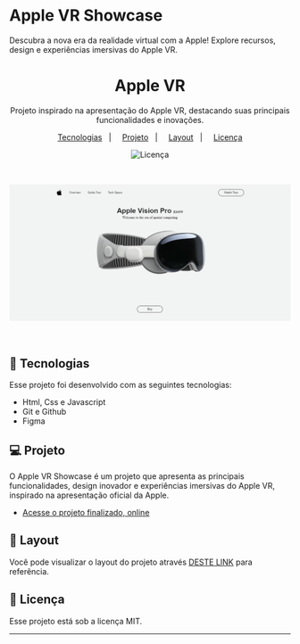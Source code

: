 # Apple VR Showcase

Descubra a nova era da realidade virtual com a Apple! Explore recursos, design e experiências imersivas do Apple VR.

<h1 align="center"> Apple VR </h1>

<p align="center">
Projeto inspirado na apresentação do Apple VR, destacando suas principais funcionalidades e inovações.
</p>

<p align="center">
 <a href="#-tecnologias">Tecnologias</a>&nbsp;&nbsp;&nbsp;| &nbsp;&nbsp;&nbsp;
 <a href="#-projeto">Projeto</a>&nbsp;&nbsp;&nbsp;| &nbsp;&nbsp;&nbsp;
 <a href="#-layout">Layout</a>&nbsp;&nbsp;&nbsp;| &nbsp;&nbsp;&nbsp;
    <a href="#memo-licença">Licença</a>
</p>

<p align="center">
 <img alt="Licença" src="https://img.shields.io/static/v1?label=license&message=MIT&color=49AA26&labelColor=000000">
</p>

<br>
<p aling="center">
    <img alt= "Img do projeto" src="./Github/Tumble.png">
</p>

<br >

## 🚀 Tecnologias

Esse projeto foi desenvolvido com as seguintes tecnologias:

- Html, Css e Javascript
- Git e Github 
- Figma

## 💻 Projeto

O Apple VR Showcase é um projeto que apresenta as principais funcionalidades, design inovador e experiências imersivas do Apple VR, inspirado na apresentação oficial da Apple.

- [Acesse o projeto finalizado, online](https://vinivy.github.io/Apple_VR/)

## 🔖 Layout

Você pode visualizar o layout do projeto através [DESTE LINK](https://www.apple.com/apple-vision-pro/) para referência.

## :memo: Licença

Esse projeto está sob a licença MIT.

---